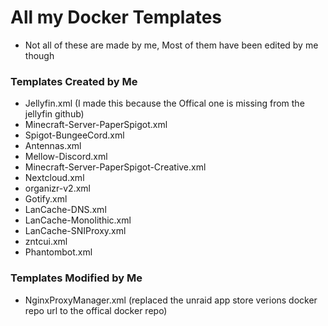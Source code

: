# All my Docker Templates
- Not all of these are made by me, Most of them have been edited by me though

### Templates Created by Me
- Jellyfin.xml (I made this because the Offical one is missing from the jellyfin github)
- Minecraft-Server-PaperSpigot.xml
- Spigot-BungeeCord.xml
- Antennas.xml
- Mellow-Discord.xml
- Minecraft-Server-PaperSpigot-Creative.xml
- Nextcloud.xml
- organizr-v2.xml
- Gotify.xml
- LanCache-DNS.xml
- LanCache-Monolithic.xml
- LanCache-SNIProxy.xml
- zntcui.xml
- Phantombot.xml

### Templates Modified by Me
- NginxProxyManager.xml	(replaced the unraid app store verions docker repo url to the offical docker repo)
